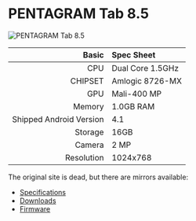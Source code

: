 # PENTAGRAM Tab 8.5

![PENTAGRAM Tab 8.5](https://s3-eu-west-1.amazonaws.com/fs.siteor.com/pentagram/shop_images/images/25990/medium/tab_8.5_front_back.jpg)

Basic   | Spec Sheet
-------:|:-------------------------
CPU     | Dual Core 1.5GHz
CHIPSET | Amlogic 8726-MX
GPU     | Mali-400 MP
Memory  | 1.0GB RAM
Shipped Android Version | 4.1
Storage | 16GB
Camera  | 2 MP
Resolution | 1024x768

The original site is dead, but there are mirrors available:

* [Specifications](https://web.archive.org/web/20140226165853/http://www.pentagram.pl/produkty/tablety/tab-8-dot-5)
* [Downloads](https://web.archive.org/web/20140310132212/http://www.pentagram.pl/tab-8.5)
* [Firmware](https://d1dmfej9n5lgmh.cloudfront.net/pentagram/files/Downloads/20130626135739/Tab_8_5_FW.zip)
